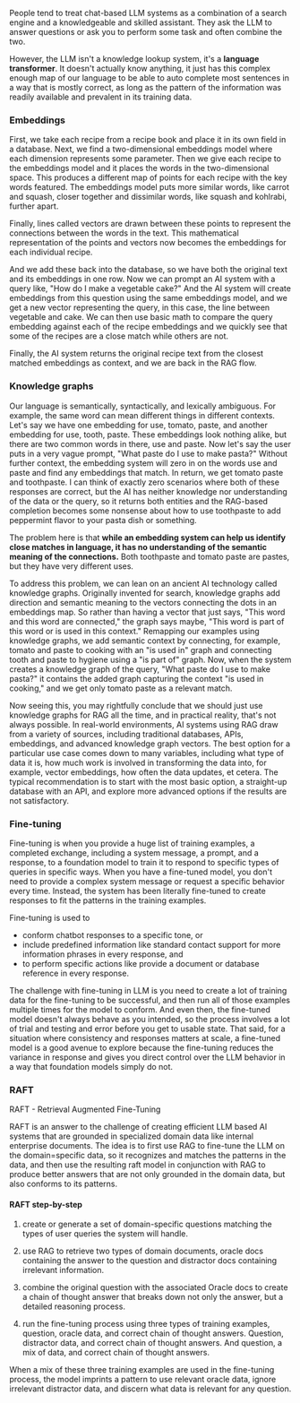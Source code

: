 People tend to treat chat-based LLM systems as a combination of a search engine and a knowledgeable and skilled assistant. They ask the LLM to answer questions or ask you to perform some task and often combine the two. 

However, the LLM isn't a knowledge lookup system, it's a **language transformer**. It doesn't actually know anything, it just has this complex enough map of our language to be able to auto complete most sentences in a way that is mostly correct, as long as the pattern of the information was readily available and prevalent in its training data.


### Embeddings

First, we take each recipe from a recipe book and place it in its own field in a database. Next, we find a two-dimensional embeddings model where each dimension represents some parameter. Then we give each recipe to the embeddings model and it places the words in the two-dimensional space. This produces a different map of points for each recipe with the key words featured. The embeddings model puts more similar words, like carrot and squash, closer together and dissimilar words, like squash and kohlrabi, further apart. 

Finally, lines called vectors are drawn between these points to represent the connections between the words in the text. This mathematical representation of the points and vectors now becomes the embeddings for each individual recipe. 

And we add these back into the database, so we have both the original text and its embeddings in one row. Now we can prompt an AI system with a query like, "How do I make a vegetable cake?" And the AI system will create embeddings from this question using the same embeddings model, and we get a new vector representing the query, in this case, the line between vegetable and cake. We can then use basic math to compare the query embedding against each of the recipe embeddings and we quickly see that some of the recipes are a close match while others are not. 

Finally, the AI system returns the original recipe text from the closest matched embeddings as context, and we are back in the RAG flow.


### Knowledge graphs

Our language is semantically, syntactically, and lexically ambiguous. For example, the same word can mean different things in different contexts. Let's say we have one embedding for use, tomato, paste, and another embedding for use, tooth, paste. These embeddings look nothing alike, but there are two common words in there, use and paste. Now let's say the user puts in a very vague prompt, "What paste do I use to make pasta?" Without further context, the embedding system will zero in on the words use and paste and find any embeddings that match. In return, we get tomato paste and toothpaste. I can think of exactly zero scenarios where both of these responses are correct, but the AI has neither knowledge nor understanding of the data or the query, so it returns both entities and the RAG-based completion becomes some nonsense about how to use toothpaste to add peppermint flavor to your pasta dish or something. 

The problem here is that **while an embedding system can help us identify close matches in language, it has no understanding of the semantic meaning of the connections.** Both toothpaste and tomato paste are pastes, but they have very different uses. 

To address this problem, we can lean on an ancient AI technology called knowledge graphs. Originally invented for search, knowledge graphs add direction and semantic meaning to the vectors connecting the dots in an embeddings map. So rather than having a vector that just says, "This word and this word are connected," the graph says maybe, "This word is part of this word or is used in this context." Remapping our examples using knowledge graphs, we add semantic context by connecting, for example, tomato and paste to cooking with an "is used in" graph and connecting tooth and paste to hygiene using a "is part of" graph. Now, when the system creates a knowledge graph of the query, "What paste do I use to make pasta?" it contains the added graph capturing the context "is used in cooking," and we get only tomato paste as a relevant match.

Now seeing this, you may rightfully conclude that we should just use knowledge graphs for RAG all the time, and in practical reality, that's not always possible. In real-world environments, AI systems using RAG draw from a variety of sources, including traditional databases, APIs, embeddings, and advanced knowledge graph vectors. The best option for a particular use case comes down to many variables, including what type of data it is, how much work is involved in transforming the data into, for example, vector embeddings, how often the data updates, et cetera. The typical recommendation is to start with the most basic option, a straight-up database with an API, and explore more advanced options if the results are not satisfactory.


### Fine-tuning

Fine-tuning is when you provide a huge list of training examples, a completed exchange, including a system message, a prompt, and a response, to a foundation model to train it to respond to specific types of queries in specific ways. When you have a fine-tuned model, you don't need to provide a complex system message or request a specific behavior every time. Instead, the system has been literally fine-tuned to create responses to fit the patterns in the training examples.

Fine-tuning is used to 
- conform chatbot responses to a specific tone, or
- include predefined information like standard contact support for more information phrases in every response, and 
- to perform specific actions like provide a document or database reference in every response.


The challenge with fine-tuning in LLM is you need to create a lot of training data for the fine-tuning to be successful, and then run all of those examples multiple times for the model to conform. And even then, the fine-tuned model doesn't always behave as you intended, so the process involves a lot of trial and testing and error before you get to usable state. That said, for a situation where consistency and responses matters at scale, a fine-tuned model is a good avenue to explore because the fine-tuning reduces the variance in response and gives you direct control over the LLM behavior in a way that foundation models simply do not.


### RAFT

RAFT - Retrieval Augmented Fine-Tuning

RAFT is an answer to the challenge of creating efficient LLM based AI systems that are grounded in specialized domain data like internal enterprise documents. The idea is to first use RAG to fine-tune the LLM on the domain=specific data, so it recognizes and matches the patterns in the data, and then use the resulting raft model in conjunction with RAG to produce better answers that are not only grounded in the domain data, but also conforms to its patterns. 


#### RAFT step-by-step

 1. create or generate a set of domain-specific questions matching the types of user queries the system will handle.
 
 2. use RAG to retrieve two types of domain documents, oracle docs containing the answer to the question and distractor docs containing irrelevant information. 
 
 3. combine the original question with the associated Oracle docs to create a chain of thought answer that breaks down not only the answer, but a detailed reasoning process. 
 
 4. run the fine-tuning process using three types of training examples, question, oracle data, and correct chain of thought answers. Question, distractor data, and correct chain of thought answers. And question, a mix of data, and correct chain of thought answers. 
 
 When a mix of these three training examples are used in the fine-tuning process, the model imprints a pattern to use relevant oracle data, ignore irrelevant distractor data, and discern what data is relevant for any question.
